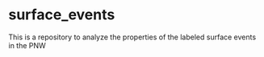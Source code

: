 # surface_events
This is a repository to analyze the properties of the labeled surface events in the PNW